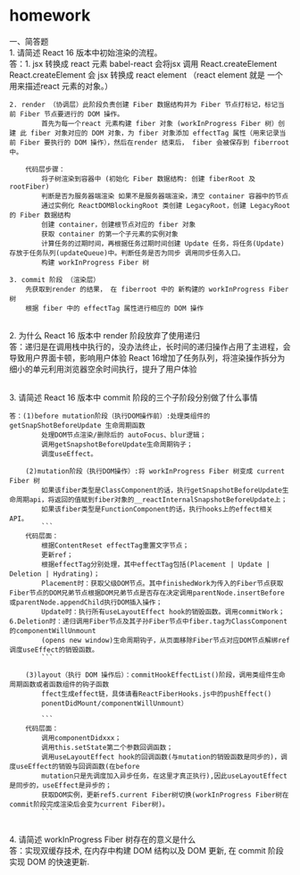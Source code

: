 # homework
一、简答题
<br/>1. 请简述 React 16 版本中初始渲染的流程。</br>
答：1. jsx 转换成 react 元素
            babel-react 会将jsx 调用 React.createElement
            React.createElement 会 jsx 转换成 react element （react element 就是 一个用来描述react 元素的对象。）

    2. render （协调层）此阶段负责创建 Fiber 数据结构并为 Fiber 节点打标记，标记当前 Fiber 节点要进行的 DOM 操作。
            首先为每一个react 元素构建 fiber 对象 (workInProgress Fiber 树）创建 此 fiber 对象对应的 DOM 对象，为 fiber 对象添加 effectTag 属性（用来记录当前 Fiber 要执行的 DOM 操作），然后在render 结束后， fiber 会被保存到 fiberroot 中。
```
    代码层步骤：
        将子树渲染到容器中 (初始化 Fiber 数据结构: 创建 fiberRoot 及 rootFiber)
        判断是否为服务器端渲染 如果不是服务器端渲染，清空 container 容器中的节点
        通过实例化 ReactDOMBlockingRoot 类创建 LegacyRoot，创建 LegacyRoot 的 Fiber 数据结构
        创建 container，创建根节点对应的 fiber 对象
        获取 container 的第一个子元素的实例对象
        计算任务的过期时间，再根据任务过期时间创建 Update 任务，将任务(Update)存放于任务队列(updateQueue)中。判断任务是否为同步 调用同步任务入口。
        构建 workInProgress Fiber 树
```
    3. commit 阶段 （渲染层）
        先获取到render 的结果， 在 fiberroot 中的 新构建的 workInProgress Fiber 树
        根据 fiber 中的 effectTag 属性进行相应的 DOM 操作


<br/>2. 为什么 React 16 版本中 render 阶段放弃了使用递归</br>
    答：递归是在调用栈中执行的，没办法终止，长时间的递归操作占用了主进程，会导致用户界面卡顿，影响用户体验
        React 16增加了任务队列，将渲染操作拆分为细小的单元利用浏览器空余时间执行，提升了用户体验


<br/>3. 请简述 React 16 版本中 commit 阶段的三个子阶段分别做了什么事情</br>

    答：(1)before mutation阶段（执行DOM操作前）:处理类组件的getSnapShotBeforeUpdate 生命周期函数
            处理DOM节点渲染/删除后的 autoFocus、blur逻辑；
            调用getSnapshotBeforeUpdate生命周期钩子；
            调度useEffect。

        (2)mutation阶段（执行DOM操作）:将 workInProgress Fiber 树变成 current Fiber 树
            如果该fiber类型是ClassComponent的话，执行getSnapshotBeforeUpdate生命周期api，将返回的值赋到fiber对象的__reactInternalSnapshotBeforeUpdate上；
            如果该fiber类型是FunctionComponent的话，执行hooks上的effect相关 API。
            ```
        代码层面：
            根据ContentReset effectTag重置文字节点；
            更新ref；
            根据effectTag分别处理，其中effectTag包括(Placement | Update | Deletion | Hydrating)；
            Placement时：获取父级DOM节点。其中finishedWork为传入的Fiber节点获取Fiber节点的DOM兄弟节点根据DOM兄弟节点是否存在决定调用parentNode.insertBefore或parentNode.appendChild执行DOM插入操作；
            Update时：执行所有useLayoutEffect hook的销毁函数。调用commitWork；6.Deletion时：递归调用Fiber节点及其子孙Fiber节点中fiber.tag为ClassComponent的componentWillUnmount
            (opens new window)生命周期钩子，从页面移除Fiber节点对应DOM节点解绑ref调度useEffect的销毁函数。
            ```

        (3)layout（执行 DOM 操作后）：commitHookEffectList()阶段，调用类组件生命周期函数或者函数组件的钩子函数
            ffect生成effect链，具体请看ReactFiberHooks.js中的pushEffect()
            ponentDidMount/componentWillUnmount）
            
            ```
        代码层面：
            调用componentDidxxx；
            调用this.setState第二个参数回调函数；
            调用useLayoutEffect hook的回调函数(与mutation的销毁函数是同步的)，调度useEffect的销毁与回调函数(在before
            mutation只是先调度加入异步任务，在这里才真正执行),因此useLayoutEffect是同步的，useEffect是异步的；
            获取DOM实例，更新ref5.current Fiber树切换(workInProgress Fiber树在commit阶段完成渲染后会变为current Fiber树)。
            ```

<br/>4. 请简述 workInProgress Fiber 树存在的意义是什么</br>
    答：实现双缓存技术, 在内存中构建 DOM 结构以及 DOM 更新, 在 commit 阶段实现 DOM 的快速更新.
